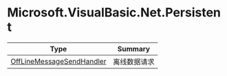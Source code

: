 ﻿
# Microsoft.VisualBasic.Net.Persistent

|Type|Summary|
|----|-------|
|[OffLineMessageSendHandler](./OffLineMessageSendHandler.md)|离线数据请求|

